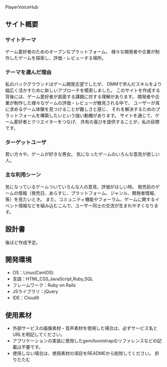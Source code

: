 # <!--ここにアプリ名を入力-->
​PlayerVoiceHub
## サイト概要
### サイトテーマ
<!--何を『目的』とし、どのような『分類』なのかを簡潔に書く-->
​ゲーム愛好者のためのオープンなプラットフォーム。
様々な開発者や企業が制作したゲームを探索し、評価・レビューする場所。
### テーマを選んだ理由
<!--なぜこのようなテーマにしたかを説明する-->
​私のバックグラウンドはゲーム開発志望でしたが、
DMMで学んだスキルをより幅広く活かすために新しいアプローチを模索しました。
このサイトを作成する背後には、ゲーム愛好者が直面する課題に対する理解があります。
開発者や企業が制作した様々なゲームの評価・レビューが散見される中で、
ユーザーが真に求めるゲーム体験を見つけることが難しさと感じ、
それを解決するためのプラットフォームを構築したいという強い動機があります。
サイトを通じて、ゲーム愛好者とクリエイターをつなげ、
共有の喜びを提供することが、私の目標です。
### ターゲットユーザ
<!--誰に使ってもらうかを具体的に記載する-->
​若い方々や、ゲームが好きな男女。
気になったゲームのいろんな意見が欲しい人。
### 主な利用シーン
<!--どのような時に使うのかの状況を記載すること-->
​気になっているゲームついていろんな人の意見、評価がほしい時。
発売前のゲームの情報（発売日、あらすじ、プラットフォーム、ジャンル、開発者情報、等）を見たいとき。
また、コミュニティ機能やフォーラム、ゲームに関するイベント情報などを組み込むこんで、ユーザー同士の交流が生まれやすくなります。
## 設計書
<!--テーマを設定・提出する時点では不要です-->
​後ほど作成予定。
## 開発環境
- OS：Linux(CentOS)
- 言語：HTML,CSS,JavaScript,Ruby,SQL
- フレームワーク：Ruby on Rails
- JSライブラリ：jQuery
- IDE：Cloud9
​
## 使用素材
- 外部サービスの画像素材・音声素材を使用した場合は、必ずサービス名とURLを明記してください。
- アプリケーションの実装に使用したgem/bootstrapのリファレンスなどの記載は不要です。
- 使用しない場合は、使用素材の項目をREADMEから削除してください。
折りたたむ
